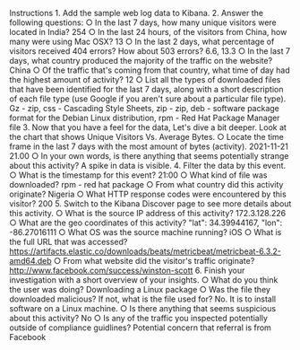 Instructions
	1. Add the sample web log data to Kibana.
	2. Answer the following questions:
		○ In the last 7 days, how many unique visitors were located in India? 254
		○ In the last 24 hours, of the visitors from China, how many were using Mac OSX? 13
		○ In the last 2 days, what percentage of visitors received 404 errors? How about 503 errors? 6.6, 13.3
		○ In the last 7 days, what country produced the majority of the traffic on the website? China
		○ Of the traffic that's coming from that country, what time of day had the highest amount of activity? 12
		○ List all the types of downloaded files that have been identified for the last 7 days, along with a short description of each file type (use Google if you aren't sure about a particular file type). Gz - zip, css - Cascading Style Sheets, zip - zip, deb - software package format for the Debian Linux distribution, rpm - Red Hat Package Manager file
	3. Now that you have a feel for the data, Let's dive a bit deeper. Look at the chart that shows Unique Visitors Vs. Average Bytes.
		○ Locate the time frame in the last 7 days with the most amount of bytes (activity). 2021-11-21 21.00
		○ In your own words, is there anything that seems potentially strange about this activity? A spike in data is visible.
	4. Filter the data by this event.
		○ What is the timestamp for this event? 21:00
		○ What kind of file was downloaded? rpm - red hat package
		○ From what country did this activity originate? Nigeria
		○ What HTTP response codes were encountered by this visitor? 200
	5. Switch to the Kibana Discover page to see more details about this activity.
		○ What is the source IP address of this activity? 172.3.128.226
		○ What are the geo coordinates of this activity? "lat": 34.39944167, "lon": -86.27016111
		○ What OS was the source machine running? iOS
		○ What is the full URL that was accessed? https://artifacts.elastic.co/downloads/beats/metricbeat/metricbeat-6.3.2-amd64.deb
		○ From what website did the visitor's traffic originate? http://www.facebook.com/success/winston-scott
	6. Finish your investigation with a short overview of your insights.
		○ What do you think the user was doing? Downloading a Linux package
		○ Was the file they downloaded malicious? If not, what is the file used for? No. It is to install software on a Linux machine. 
		○ Is there anything that seems suspicious about this activity? No
		○ Is any of the traffic you inspected potentially outside of compliance guidlines? Potential concern that referral is from Facebook


